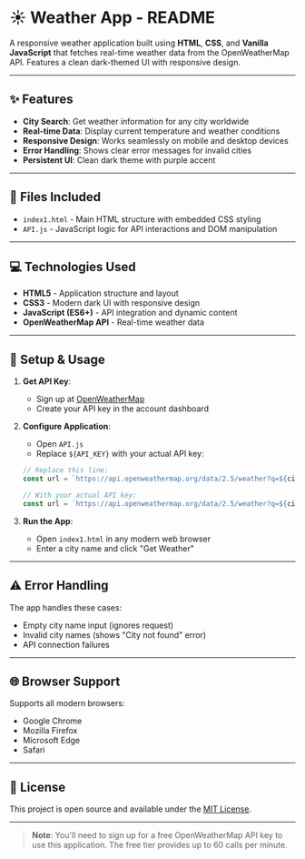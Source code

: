 # ☀️ Weather App - README



A responsive weather application built using **HTML**, **CSS**, and **Vanilla JavaScript** that fetches real-time weather data from the OpenWeatherMap API. Features a clean dark-themed UI with responsive design.

---

## ✨ Features

- **City Search**: Get weather information for any city worldwide
- **Real-time Data**: Display current temperature and weather conditions
- **Responsive Design**: Works seamlessly on mobile and desktop devices
- **Error Handling**: Shows clear error messages for invalid cities
- **Persistent UI**: Clean dark theme with purple accent

---

## 📁 Files Included

* `index1.html` - Main HTML structure with embedded CSS styling
* `API.js` - JavaScript logic for API interactions and DOM manipulation

---

## 💻 Technologies Used

* **HTML5** - Application structure and layout
* **CSS3** - Modern dark UI with responsive design
* **JavaScript (ES6+)** - API integration and dynamic content
* **OpenWeatherMap API** - Real-time weather data

---

## 🚀 Setup & Usage

1. **Get API Key**:
   - Sign up at [OpenWeatherMap](https://home.openweathermap.org/users/sign_up)
   - Create your API key in the account dashboard

2. **Configure Application**:
   - Open `API.js`
   - Replace `${API_KEY}` with your actual API key:
   ```javascript
   // Replace this line:
   const url = `https://api.openweathermap.org/data/2.5/weather?q=${city}&units=metric&appid=${API_KEY}`;
   
   // With your actual API key:
   const url = `https://api.openweathermap.org/data/2.5/weather?q=${city}&units=metric&appid=YOUR_API_KEY_HERE`;
   ```

3. **Run the App**:
   - Open `index1.html` in any modern web browser
   - Enter a city name and click "Get Weather"

---

## ⚠️ Error Handling

The app handles these cases:
- Empty city name input (ignores request)
- Invalid city names (shows "City not found" error)
- API connection failures

---

## 🌐 Browser Support

Supports all modern browsers:
- Google Chrome
- Mozilla Firefox
- Microsoft Edge
- Safari

---

## 📜 License

This project is open source and available under the [MIT License](LICENSE).

---

> **Note**: You'll need to sign up for a free OpenWeatherMap API key to use this application. The free tier provides up to 60 calls per minute.

